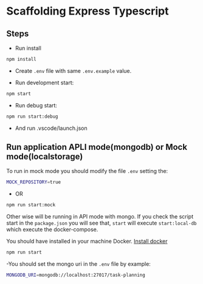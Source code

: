 # Scaffolding Express Typescript

## Steps

- Run install

```bash
npm install
```

- Create `.env` file with same `.env.example` value.

- Run development start:

```bash
npm start
```

- Run debug start:

```bash
npm run start:debug
```

- And run .vscode/launch.json

## Run application APLI mode(mongodb) or Mock mode(localstorage)

To run in mock mode you should modify the file `.env` setting the:

```bash
MOCK_REPOSITORY=true
```

- OR

```bash
npm run start:mock
```

Other wise will be running in API mode with mongo. If you check the script start in the `package.json` you will see that, `start` will execute `start:local-db` which execute the docker-compose.

You should have installed in your machine Docker. [Install docker](https://docs.docker.com/get-docker/ 'Docker documentation')

```bash
npm run start
```

-You should set the mongo uri in the `.env` file by example:

```bash
MONGODB_URI=mongodb://localhost:27017/task-planning
```
